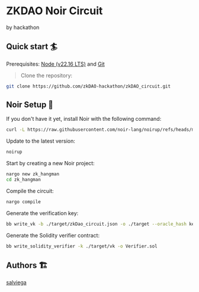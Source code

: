 # ZKDAO Noir Circuit

by hackathon

## Quick start 🏄

Prerequisites: [Node (v22.16 LTS)](https://nodejs.org/en/download) and [Git](https://git-scm.com/downloads)

> Clone the repository:

```bash
git clone https://github.com/zkDAO-hackathon/zkDAO_circuit.git
```

## Noir Setup 🎯

If you don't have it yet, install Noir with the following command:

```bash
curl -L https://raw.githubusercontent.com/noir-lang/noirup/refs/heads/main/install | bash
```

Update to the latest version:

```bash
noirup
```

Start by creating a new Noir project:

```bash
nargo new zk_hangman
cd zk_hangman
```

Compile the circuit:

```bash
nargo compile
```

Generate the verification key:

```bash
bb write_vk -b ./target/zkDao_circuit.json -o ./target --oracle_hash keccak
```

Generate the Solidity verifier contract:

```bash
bb write_solidity_verifier -k ./target/vk -o Verifier.sol
```

## Authors 🏗

[salviega](https://github.com/salviega)
